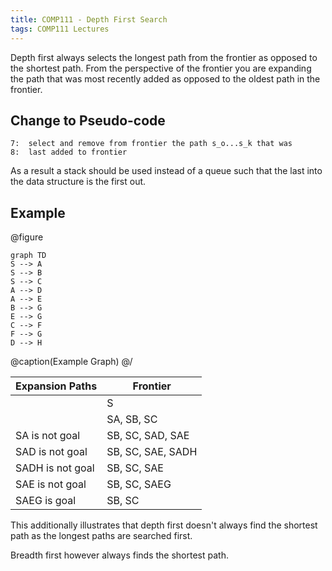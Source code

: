 ```yaml
---
title: COMP111 - Depth First Search
tags: COMP111 Lectures
---
```

Depth first always selects the longest path from the frontier as opposed to the shortest path. From the perspective of the frontier you are expanding the path that was most recently added as opposed to the oldest path in the frontier.

## Change to Pseudo-code

```
7:	select and remove from frontier the path s_o...s_k that was
8: 	last added to frontier
```

As a result a stack should be used instead of a queue such that the last into the data structure is the first out.

## Example

@figure
```mermaid
graph TD
S --> A
S --> B
S --> C
A --> D
A --> E
B --> G
E --> G
C --> F
F --> G
D --> H
```
@caption(Example Graph)
@/

| Expansion Paths | Frontier |
| --- | --- |
| | S |
| | SA, SB, SC|
| SA is not goal | SB, SC, SAD, SAE |
| SAD is not goal | SB, SC, SAE, SADH |
| SADH is not goal | SB, SC, SAE |
| SAE is not goal | SB, SC, SAEG |
| SAEG is goal | SB, SC |

This additionally illustrates that depth first doesn't always find the shortest path as the longest paths are searched first. 

Breadth first however always finds the shortest path.
